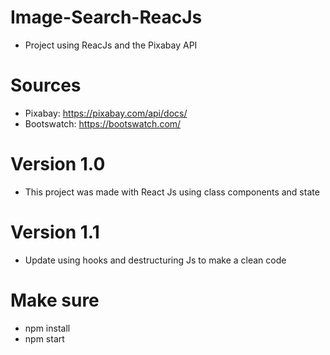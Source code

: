 # Image-Search-ReacJs

- Project using ReacJs and the Pixabay API

# Sources

- Pixabay: https://pixabay.com/api/docs/
- Bootswatch: https://bootswatch.com/

# Version 1.0

- This project was made with React Js using class components and state

# Version 1.1

- Update using hooks and destructuring Js to make a clean code

# Make sure

- npm install
- npm start
